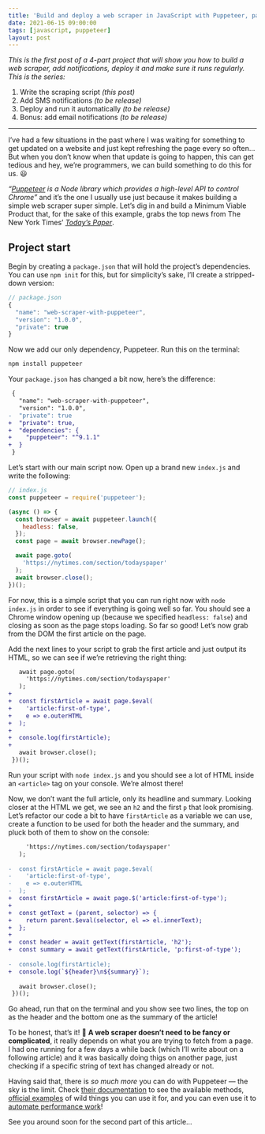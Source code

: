 ```yaml
---
title: 'Build and deploy a web scraper in JavaScript with Puppeteer, part 1'
date: 2021-06-15 09:00:00
tags: [javascript, puppeteer]
layout: post
---
```


_This is the first post of a 4-part project that will show you how to build a web scraper, add notifications, deploy it and make sure it runs regularly. This is the series:_

1. Write the scraping script _(this post)_
1. Add SMS notifications _(to be release)_
1. Deploy and run it automatically _(to be release)_
1. Bonus: add email notifications _(to be release)_

---

I’ve had a few situations in the past where I was waiting for something to get updated on a website and just kept refreshing the page every so often… But when you don’t know when that update is going to happen, this can get tedious and hey, we’re programmers, we can build something to do this for us. 😃

_“[Puppeteer](https://www.npmjs.com/package/puppeteer) is a Node library which provides a high-level API to control Chrome”_ and it’s the one I usually use just because it makes building a simple web scraper super simple. Let’s dig in and build a Minimum Viable Product that, for the sake of this example, grabs the top news from The New York Times’ [_Today’s Paper_](https://www.nytimes.com/section/todayspaper).


## Project start

Begin by creating a `package.json` that will hold the project’s dependencies. You can use `npm init` for this, but for simplicity’s sake, I’ll create a stripped-down version:

```js
// package.json
{
  "name": "web-scraper-with-puppeteer",
  "version": "1.0.0",
  "private": true
}
```

Now we add our only dependency, Puppeteer. Run this on the terminal:

```bash
npm install puppeteer
```

Your `package.json` has changed a bit now, here’s the difference:

```diff
 {
   "name": "web-scraper-with-puppeteer",
   "version": "1.0.0",
-  "private": true
+  "private": true,
+  "dependencies": {
+    "puppeteer": "^9.1.1"
+  }
 }
```

Let’s start with our main script now. Open up a brand new `index.js` and write the following:

```js
// index.js
const puppeteer = require('puppeteer');

(async () => {
  const browser = await puppeteer.launch({
    headless: false,
  });
  const page = await browser.newPage();

  await page.goto(
    'https://nytimes.com/section/todayspaper'
  );
  await browser.close();
})();
```

For now, this is a simple script that you can run right now with `node index.js` in order to see if everything is going well so far. You should see a Chrome window opening up (because we specified `headless: false`) and closing as soon as the page stops loading. So far so good! Let’s now grab from the DOM the first article on the page.

Add the next lines to your script to grab the first article and just output its HTML, so we can see if we’re retrieving the right thing:

```diff
   await page.goto(
     'https://nytimes.com/section/todayspaper'
   );
+
+  const firstArticle = await page.$eval(
+    'article:first-of-type',
+    e => e.outerHTML
+  );
+
+  console.log(firstArticle);
+
   await browser.close();
 })();
```

Run your script with `node index.js` and you should see a lot of HTML inside an `<article>` tag on your console. We’re almost there!

Now, we don’t want the full article, only its headline and summary. Looking closer at the HTML we get, we see an `h2` and the first `p` that look promising. Let’s refactor our code a bit to have `firstArticle` as a variable we can use, create a function to be used for both the header and the summary, and pluck both of them to show on the console:

```diff
     'https://nytimes.com/section/todayspaper'
   );
 
-  const firstArticle = await page.$eval(
-    'article:first-of-type',
-    e => e.outerHTML
-  );
+  const firstArticle = await page.$('article:first-of-type');
+
+  const getText = (parent, selector) => {
+    return parent.$eval(selector, el => el.innerText);
+  };
+
+  const header = await getText(firstArticle, 'h2');
+  const summary = await getText(firstArticle, 'p:first-of-type');
 
-  console.log(firstArticle);
+  console.log(`${header}\n${summary}`);
 
   await browser.close();
 })();
```

Go ahead, run that on the terminal and you show see two lines, the top on as the header and the bottom one as the summary of the article!

To be honest, that’s it! 🎉 **A web scraper doesn’t need to be fancy or complicated**, it really depends on what you are trying to fetch from a page. I had one running for a few days a while back (which I’ll write about on a following article) and it was basically doing thigs on another page, just checking if a specific string of text has changed already or not.

Having said that, there is _so much more_ you can do with Puppeteer — the sky is the limit. Check [their documentation](https://devdocs.io/puppeteer/) to see the available methods, [official examples](https://github.com/puppeteer/examples) of wild things you can use it for, and you can even use it to [automate performance work](https://addyosmani.com/blog/puppeteer-recipes/)!

See you around soon for the second part of this article…
